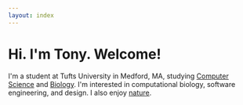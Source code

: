```yaml
---
layout: index
---
```


# Hi. I'm Tony. Welcome!

I'm a student at Tufts University in Medford, MA, studying [Computer Science](http://www.cs.tufts.edu) and [Biology](http://ase.tufts.edu/biology). I'm interested in computational biology, software engineering, and design. I also enjoy [nature](http://www.tuftsmountainclub.org). 
